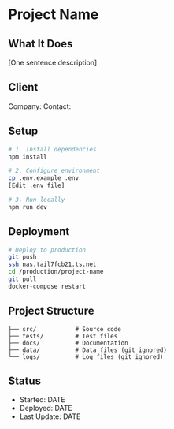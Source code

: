 # Project Name

## What It Does
[One sentence description]

## Client
Company: 
Contact:

## Setup
```bash
# 1. Install dependencies
npm install

# 2. Configure environment
cp .env.example .env
[Edit .env file]

# 3. Run locally
npm run dev
```

## Deployment
```bash
# Deploy to production
git push
ssh nas.tail7fcb21.ts.net
cd /production/project-name
git pull
docker-compose restart
```

## Project Structure
```
├── src/           # Source code
├── tests/         # Test files  
├── docs/          # Documentation
├── data/          # Data files (git ignored)
└── logs/          # Log files (git ignored)
```

## Status
- Started: DATE
- Deployed: DATE
- Last Update: DATE
